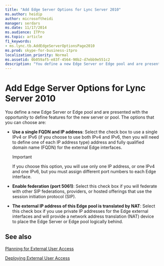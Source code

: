 ```yaml
---
title: "Add Edge Server Options for Lync Server 2010"
ms.author: heidip
author: microsoftheidi
manager: serdars
ms.date: 11/17/2014
ms.audience: ITPro
ms.topic: article
f1_keywords:
- ms.lync.tb.AddEdgeServerOptionsPage2010
ms.prod: skype-for-business-itpro
localization_priority: Normal
ms.assetid: 0b059af5-e83f-4564-90b2-d7ebb9e551c2
description: "You define a new Edge Server or Edge pool and are presented with the opportunity to define features for the new server or pool. The options that you can choose are:"
---
```


# Add Edge Server Options for Lync Server 2010
 
You define a new Edge Server or Edge pool and are presented with the opportunity to define features for the new server or pool. The options that you can choose are:
  
- **Use a single FQDN and IP address**: Select the check box to use a single IPv4 or IPv6 (if you choose to use both IPv4 and IPv6, then you will need to define one of each IP address type) address and fully qualified domain name (FQDN) for the external Edge interfaces. 
    
    > [!IMPORTANT]
    > If you choose this option, you will use only one IP address, or one IPv4 and one IPv6, but you must assign different port numbers to each Edge interface. 
  
- **Enable federation (port 5061)**: Select this check box if you will federate with other SIP federations, providers, or hosted offerings that use the session initiation protocol (SIP).
    
- **The external IP address of this Edge pool is translated by NAT**: Select this check box if you use private IP addresses for the Edge external interfaces and will provide a network address translation (NAT) device to place the Edge Server or Edge pool logically behind.
    
## See also

[Planning for External User Access](http://technet.microsoft.com/library/ea098933-eff5-461e-aba3-e7f128784dc2.aspx)
  
[Deploying External User Access](http://technet.microsoft.com/library/d40c9574-c16b-4fe6-b848-21ae0b7e4f0e.aspx)